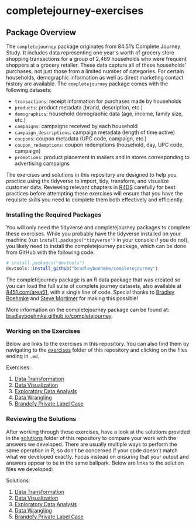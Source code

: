 # completejourney-exercises

## Package Overview
The `completejourney` package originates from 84.51’s Complete Journey Study. It
includes data representing one year's worth of grocery store shopping
transactions for a group of 2,469 households who were frequent shoppers at a
grocery retailer. These data capture all of these households’ purchases, not
just those from a limited number of categories. For certain households,
demographic information as well as direct marketing contact history are
available. The `completejourney` package comes with the following datasets:

- `transactions`: receipt information for purchases made by households
- `products`: product metadata (brand, description, etc.)
- `demographics`: household demographic data (age, income, family size, etc.)
- `campaigns`: campaigns received by each household
- `campaign_descriptions`: campaign metadata (length of time active)
- `coupons`: coupon metadata (UPC code, campaign, etc.)
- `coupon_redemptions`: coupon redemptions (household, day, UPC code, campaign)
- `promotions`: product placement in mailers and in stores corresponding to
advertising campaigns

The exercises and solutions in this repository are designed to help you practice
using the tidyverse to import, tidy, transform, and visualize customer data.
Reviewing relevant chapters in [R4DS][r4ds] carefully for best practices before
attempting these exercises will ensure that you have the requisite skills you
need to complete them both effectively and efficiently.

### Installing the Required Packages
You will only need the tidyverse and completejourney packages to complete these
exercises. While you probably have the tidyverse installed on your machine (run
`install.packages("tidyverse")` in your console if you do not), you likely need
to install the completejourney package, which can be done from GitHub with the
following code:

``` r
# install.packages("devtools")
devtools::install_github("bradleyboehmke/completejourney")
```

The completejourney package is an R data package that was created so you can
load the full suite of complete journey datasets, also available at
[8451.com/area51][area51], with a single line of code. Special thanks to
[Bradley Boehmke][brad] and [Steve Mortimer][steve] for making this possible!

More information on the completejourney package can be found at:
[bradleyboehmke.github.io/completejourney][completejourney].

### Working on the Exercises
Below are links to the exercises in this repository. You can also find them by
navigating to the [exercises][exercises] folder of this repository and clicking
on the files ending in `.md`.

Exercises:

 1. [Data Transformation][data transformation exercises]
 2. [Data Visualization][data visualization exercises]
 3. [Exploratory Data Analysis][eda exercises]
 4. [Data Wrangling][data wrangling exercises]
 5. [Brandefy Private Label Case][brandefy case exercises]

### Reviewing the Solutions
After working through these exercises, have a look at the solutions provided in
the [solutions][solutions] folder of this repository to compare your work with
the answers we developed. There are usually multiple ways to perform the same
operation in R, so don’t be concerned if your code doesn’t match what we
developed exactly. Focus instead on ensuring that your output and answers appear
to be in the same ballpark. Below are links to the solution files we developed:

Solutions:

 1. [Data Transformation][data transformation solutions]
 2. [Data Visualization][data visualization solutions]
 3. [Exploratory Data Analysis][eda solutions]
 4. [Data Wrangling][data wrangling solutions]
 5. [Brandefy Private Label Case][brandefy case solutions]

[brandefy case exercises]: https://github.com/GCOM7140/completejourney-exercises/blob/master/exercises/05-brandefy-private-label-case-exercises.md
[brandefy case solutions]: https://github.com/GCOM7140/completejourney-exercises/blob/master/solutions/05-brandefy-private-label-case-solutions.md
[data transformation exercises]: https://github.com/GCOM7140/completejourney-exercises/blob/master/exercises/01-data-transformation-exercises.md#data-transformation-exercises
[data transformation solutions]: https://github.com/GCOM7140/completejourney-exercises/blob/master/solutions/01-data-transformation-solutions.md#data-transformation-solutions
[data visualization exercises]: https://github.com/GCOM7140/completejourney-exercises/blob/master/exercises/02-data-visualization-exercises.md#data-visualization-exercises
[data visualization solutions]: https://github.com/GCOM7140/completejourney-exercises/blob/master/solutions/02-data-visualization-solutions.md#data-visualization-solutions
[data wrangling exercises]: https://github.com/GCOM7140/completejourney-exercises/blob/master/exercises/04-data-wrangling-exercises.md#data-wrangling-exercises
[data wrangling solutions]: https://github.com/GCOM7140/completejourney-exercises/blob/master/solutions/04-data-wrangling-solutions.md#data-wrangling-solutions
[eda exercises]: https://github.com/GCOM7140/completejourney-exercises/blob/master/exercises/03-exploratory-data-analysis-exercises.md#exploratory-data-analysis-eda-exercises
[eda solutions]: https://github.com/GCOM7140/completejourney-exercises/blob/master/solutions/03-exploratory-data-analysis-solutions.md#exploratory-data-analysis-eda-solutions
[area51]: https://www.8451.com/area51/
[brad]: https://github.com/bradleyboehmke
[completejourney]: https://bradleyboehmke.github.io/completejourney/
[exercises]: https://github.com/GCOM7140/completejourney-exercises/tree/master/exercises
[r4ds]: http://r4ds.had.co.nz/index.html
[steve]: https://github.com/StevenMMortimer
[solutions]: https://github.com/GCOM7140/completejourney-exercises/tree/master/solutions